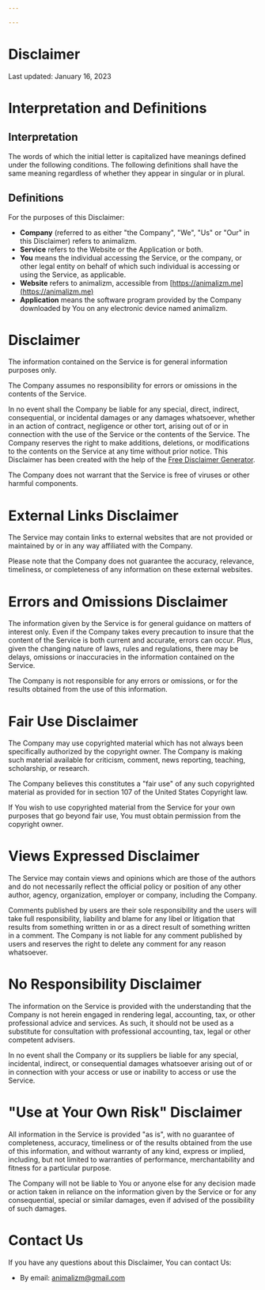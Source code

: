 ```yaml
---

---
```


# Disclaimer

Last updated: January 16, 2023

# Interpretation and Definitions

## Interpretation

The words of which the initial letter is capitalized have meanings defined under the following conditions.
The following definitions shall have the same meaning regardless of whether they appear in singular or in plural.

## Definitions

For the purposes of this Disclaimer:

- __Company__ (referred to as either "the Company", "We", "Us" or "Our" in this Disclaimer) refers to animalizm.
- __Service__ refers to the Website or the Application or both.
- __You__ means the individual accessing the Service, or the company, or other legal entity on behalf of which such individual is accessing or using the Service, as applicable.
- __Website__ refers to animalizm, accessible from [https://animalizm.me](https://animalizm.me)
- __Application__ means the software program provided by the Company downloaded by You on any electronic device named animalizm.

# Disclaimer

The information contained on the Service is for general information purposes only.

The Company assumes no responsibility for errors or omissions in the contents of the Service.

In no event shall the Company be liable for any special, direct, indirect, consequential, or incidental damages or any damages whatsoever, whether in an action of contract, negligence or other tort, arising out of or in connection with the use of the Service or the contents of the Service. The Company reserves the right to make additions, deletions, or modifications to the contents on the Service at any time without prior notice. This Disclaimer has been created with the help of the [Free Disclaimer Generator](https://www.freeprivacypolicy.com/free-disclaimer-generator/).

The Company does not warrant that the Service is free of viruses or other harmful components.


# External Links Disclaimer

The Service may contain links to external websites that are not provided or maintained by or in any way affiliated with the Company.

Please note that the Company does not guarantee the accuracy, relevance, timeliness, or completeness of any information on these external websites.


# Errors and Omissions Disclaimer

The information given by the Service is for general guidance on matters of interest only. Even if the Company takes every precaution to insure that the content of the Service is both current and accurate, errors can occur. Plus, given the changing nature of laws, rules and regulations, there may be delays, omissions or inaccuracies in the information contained on the Service.

The Company is not responsible for any errors or omissions, or for the results obtained from the use of this information.


# Fair Use Disclaimer

The Company may use copyrighted material which has not always been specifically authorized by the copyright owner. The Company is making such material available for criticism, comment, news reporting, teaching, scholarship, or research.

The Company believes this constitutes a "fair use" of any such copyrighted material as provided for in section 107 of the United States Copyright law.

If You wish to use copyrighted material from the Service for your own purposes that go beyond fair use, You must obtain permission from the copyright owner.


# Views Expressed Disclaimer

The Service may contain views and opinions which are those of the authors and do not necessarily reflect the official policy or position of any other author, agency, organization, employer or company, including the Company.

Comments published by users are their sole responsibility and the users will take full responsibility, liability and blame for any libel or litigation that results from something written in or as a direct result of something written in a comment. The Company is not liable for any comment published by users and reserves the right to delete any comment for any reason whatsoever.


# No Responsibility Disclaimer

The information on the Service is provided with the understanding that the Company is not herein engaged in rendering legal, accounting, tax, or other professional advice and services. As such, it should not be used as a substitute for consultation with professional accounting, tax, legal or other competent advisers.

In no event shall the Company or its suppliers be liable for any special, incidental, indirect, or consequential damages whatsoever arising out of or in connection with your access or use or inability to access or use the Service.


# "Use at Your Own Risk" Disclaimer

All information in the Service is provided "as is", with no guarantee of completeness, accuracy, timeliness or of the results obtained from the use of this information, and without warranty of any kind, express or implied, including, but not limited to warranties of performance, merchantability and fitness for a particular purpose.

The Company will not be liable to You or anyone else for any decision made or action taken in reliance on the information given by the Service or for any consequential, special or similar damages, even if advised of the possibility of such damages.


# Contact Us
If you have any questions about this Disclaimer, You can contact Us:
- By email: animalizm@gmail.com
